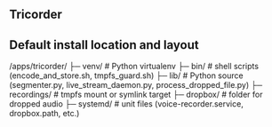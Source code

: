 Tricorder
---------

Default install location and layout
-----------------------------------
/apps/tricorder/
 ├─ venv/                  # Python virtualenv
 ├─ bin/                   # shell scripts (encode_and_store.sh, tmpfs_guard.sh)
 ├─ lib/                   # Python source (segmenter.py, live_stream_daemon.py, process_dropped_file.py)
 ├─ recordings/            # tmpfs mount or symlink target
 ├─ dropbox/               # folder for dropped audio
 ├─ systemd/               # unit files (voice-recorder.service, dropbox.path, etc.)

